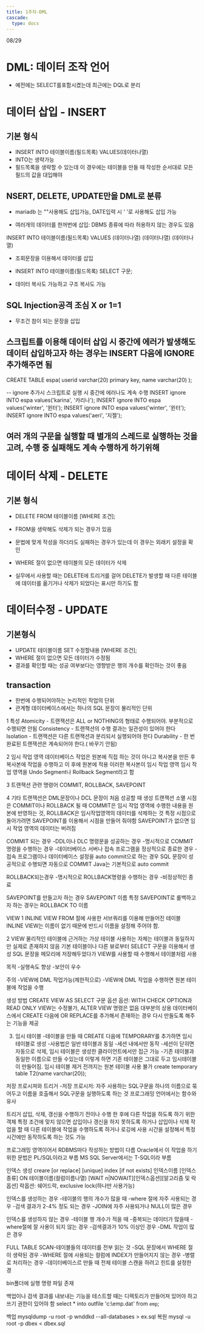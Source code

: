 ```yaml
---
title: 1주차-DML
cascade:
  type: docs
---
```


08/29
# DML: 데이터 조작 언어
* 예전에는 SELECT를포함시켰는데 최근에는 DQL로 분리

# 데이터 삽입 - INSERT
## 기본 형식
* INSERT INTO 테이블이름(필드목록) VALUES(데이터나열)
* INTO는 생략가능
* 필드목록을 생략할 수 있는데 이 경우에는 테이블을 만들 때 작성한 순서대로 모든 필드의 값을 대입해야

## NSERT, DELETE, UPDATE만을 DML로 분류

* mariadb 는 ""사용해도 삽입가능, DATE입력 시 ' '로 사용해도 삽입 가능

* 여러개의 데이터를 한꺼번에 삽입: DBMS 종류에 따라 허용하지 않는 경우도 있음

INSERT INTO 테이블이름(필드목록) VALUES
(데이터나열)
(데이터나열)
(데이터나열)

* 조회문장을 이용해서 데이터를 삽입
* INSERT INTO 테이블이름(필드목록) SELECT 구문;

* 데이터 복사도 가능하고 구조 복사도 가능

## SQL Injection공격 조심 X or 1=1
* 무조건 참이 되는 문장을 삽입

## 스크립트를 이용해 데이터 삽입 시 중간에 에러가 발생해도 데이터 삽입하고자 하는 경우는 INSERT 다음에 IGNORE 추가해주면 됨

CREATE TABLE espa(
userid varchar(20) primary key,
name varchar(20)
);

-- ignore 추가시 스크립트로 실행 시 중간에 에러나도 계속 수행
INSERT ignore INTO espa values('karina', '카리나');
INSERT ignore INTO espa values('winter', '윈터');
INSERT ignore INTO espa values('winter', '윈터');
INSERT ignore INTO espa values('aeri', '지젤');

## 여러 개의 구문을 실행할 때 별개의 스레드로 실행하는 것을 고려, 수행 중 실패해도 계속 수행하게 하기위해

# 데이터 삭제 - DELETE
## 기본 형식
* DELETE FROM 테이블이름 [WHERE 조건];

* FROM을 생략해도 삭제가 되는 경우가 있음
* 문법에 맞게 작성을 하더라도 실패하는 경우가 있는데 이 경우는 외래키 설정을 확인
* WHERE 절이 없으면 테이블의 모든 데이터가 삭제
* 실무에서 사용할 때는 DELETE에 트리거를 걸어 DELETE가 발생할 때 다른 테이블에 데이터를 옮기거나 삭제가 되었다는 표시만 하기도 함

# 데이터수정 - UPDATE
## 기본형식
* UPDATE 테이블이름 SET 수정할내용 [WHERE 조건];
* WHERE 절이 없으면 모든 데이터가 수정됨
* 결과를 확인할 때는 성공 여부보다는 영향받은 행의 개수를 확인하는 것이 좋음

## transaction
* 한번에 수행되어야하는 논리적인 작업의 단위
* 관계형 데이터베이스에서는 하나의 SQL 문장이 물리적인 단위

1 특성
Atomicity - 트랜잭션은 ALL or NOTHING의 형태로 수행되어야. 부분적으로 수행되면 안됨
Consistency - 트랜잭션의 수행 결과는 일관성이 있어야 한다
Isolation - 트랜잭션은 다른 트랜잭션과 분리되서 실행되어야 한다
Durability - 한 번 완료된 트랜잭션은 계속되어야 한다.( 바꾸기 안됨)

2 임시 작업 영역
데이터베이스 작업은 원본에 직접 하는 것이 아니고 복사본을 만든 후 복사본에 작업을 수행하고 이 후에 원본에 적용
이러한 복사본이 임시 작업 영역
임시 작업 영역을 Undo Segment나 Rollback Segment라고 함

3 트랜잭션 관련 명령어
COMMIT, ROLLBACK, SAVEPOINT

4 기타
트랜잭션은 DML문장이나 DCL 문장이 처음 성공할 때 생성
트랜잭션 소멸 시점은 COMMIT이나 ROLLBACK 될 때
COMMIT은 임시 작업 영역에 수행한 내용을 원본에 반영하는 것, ROLLBACK은 임시작업영역의 데이터를 삭제하는 것
특정 시점으로 돌아가려면 SAVEPOINT를 이용해서 시점을 만들어 줘야함
SAVEPOINT가 없으면 임시 작업 영역의 데이터는 버려짐

COMMIT 되는 경우
-DDL이나 DLC 명령문을 성공하는 경우
-명시적으로 COMMIT명령을 수행하는 경우
-데이터베이스 서버나 접속 프로그램을 정상적으로 종료한 경우
-접속 프로그램이나 데이터베이스 설정을 auto commit으로 하는 경우 SQL 문장이 성공적으로 수행되면 자동으로 COMMIT
Java는 기본적으로 auto commit

ROLLBACK되는경우
-명시적으로 ROLLBACK명령을 수행하는 경우
-비정상적인 종료

SAVEPOINT를 만들고자 하는 경우 SAVEPOINT 이름
특정 SAVEPOINT로 롤백하고자 하는 경우는 ROLLBACK TO 이름

VIEW
1 INLINE VIEW
FROM 절에 사용한 서브쿼리를 이용해 만들어진 테이블
INLINE VIEW는 이름이 없기 때문에 반드시 이름을 설정해 주어야 함.

2 VIEW
물리적인 테이블에 근거하는 가상 테이블
사용하는 자체는 테이블과 동일하지만 실제로 존재하지 않음
기본 테이블이나 다른 뷰로부터 SELECT 구문을 이용해서 생성
SQL 문장을 메모리에 저장해두었다가 VIEW를 사용할 때 수행해서 테이블처럼 사용

목적
-실행속도 향상
-보안이 우수

주의
-VIEW에 DML 작업가능(제한적으로)
-VIEW에 DML 작업을 수행하면 원본 테이블에 작업을 수행

생성 방법
CREATE VIEW AS SELECT 구문 옵션
옵션: WITH CHECK OPTION과 READ ONLY
VIEW는 수정불가, ALTER VIEW 명령은 없음
대부분의 상용 데이터베이스에서 CREATE 다음에 OR REPLACE를 추가해서 존재하는 경우 다시 만들도록 해주는 기능을 제공

3. 임시 테이블
-테이블을 만들 때 CREATE 다음에 TEMPORARY를 추가하면 임시 테이블로 생성
-사용법은 일반 테이블과 동일
-세션 내에서만 동작
-세션이 닫히면 자동으로 삭제, 임시 테이블은 생성한 클라이언트에서만 접근 가능
-기존 테이블과 동일한 이름으로 만들 수있는데 이렇게 하면 기존 테이블은 그대로 두고 임시테이블이 만들어짐. 임시 테이블 제거 전까지는 원본 테이블 사용 불가
create temporary table T2(name varchar(20));

 저장 프로시져와 트리거
-저장 프로시저: 자주 사용하는 SQL구문을 하나의 이름으로 묶어두고 이름을 호출해서 SQL구문을 실행하도록 하는 것
프로그래밍 언어에서는 함수와 유사

트리거 삽입, 삭제, 갱신을 수행하기 전이나 수행 한 후에 다른 작업을 하도록 하기 위한 객체
특정 조건에 맞지 않으면 삽입이나 갱신을 하지 못하도록 하거나 삽입이나 삭제 작업을 할 때 다른 테이블에 작업을 수행하도록 하거나 로깅에 사용
시간을 설정해서 특정 시간에만 동작하도록 하는 것도 가능

프로그래밍 영역이어서 RDBMS마다 작성하는 방법이 다름
Oracle에서 이 작업을 하기 위한 문법은 PL/SQL이라고 부름
MS SQL Server에서는 T-SQL이라 부름

인덱스 생성
creare [or replace] [unique] index [if not exists] 인덱스이름 [인덱스종류]
ON 테이블이름(컬럼이름나열) 
[WAIT n|NOWAIT][인덱스옵션][알고리즘 및 락 옵션]
락옵션: 쉐어드락, exclusive lock(하나만 사용가능)

인덱스를 생성하는 경우
-테이블의 행의 개수가 많을 때
-where 절에 자주 사용되는 경우
-검색 결과가 2-4% 정도 되는 경우
-JOIN에 자주 사용되거나 NULL이 많은 경우

인덱스를 생성하지 않는 경우
-테이블 행 개수가 적을 때
-중복되는 데이터가 많을때
-where절에 잘 사용이 되지 않는 경우
-검색결과가 10% 이상인 경우
-DML 작업이 많은 경우

FULL TABLE SCAN-테이블들의 데이터를 전부 읽는 것
-SQL 문장에서 WHERE 절이 생략된 경우
-WHERE 절에 사용되는 컬럼에 INDEX가 만들어지지 않는 경우
-병렬로 처리하는 경우
-데이터베이스르 만들 때 전체 테이블 스캔을 하려고 힌트를 설정한 경

bin폴더에 실행 명령 파일 존재

백업이나 검색 결과를 내보내는 기능을 테스트할 때는 디렉토리가 만들어져 있어야 하고 쓰기 권한이 있어야 함
select * into outfile 'c:\\emp.dat' from `emp`;

백업
mysqldump -u root -p wnddkd --all-databases > ex.sql
복원
mysql -u root -p dbex < dbex.sql
